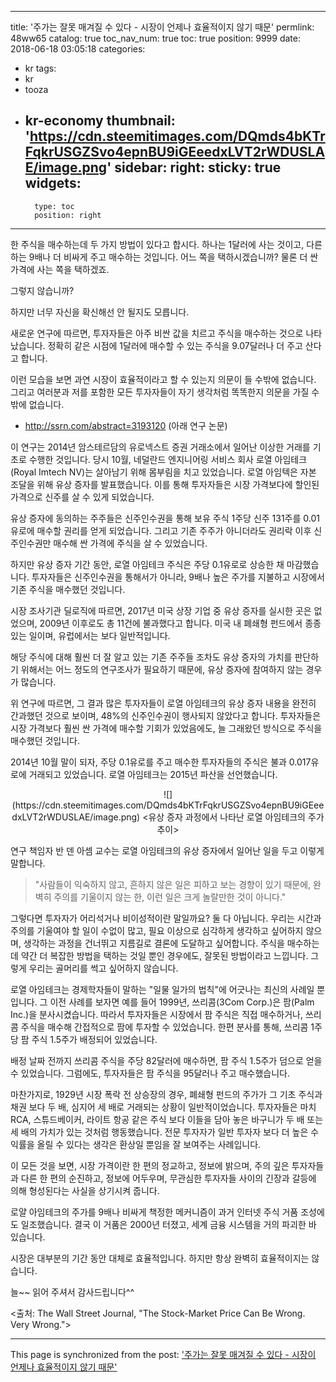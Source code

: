 
---
title: '주가는 잘못 매겨질 수 있다 - 시장이 언제나 효율적이지 않기 때문'
permlink: 48ww65
catalog: true
toc_nav_num: true
toc: true
position: 9999
date: 2018-06-18 03:05:18
categories:
- kr
tags:
- kr
- tooza
- kr-economy
thumbnail: 'https://cdn.steemitimages.com/DQmds4bKTrFqkrUSGZSvo4epnBU9iGEeedxLVT2rWDUSLAE/image.png'
sidebar:
    right:
        sticky: true
widgets:
    -
        type: toc
        position: right
---


한 주식을 매수하는데 두 가지 방법이 있다고 합시다.  하나는 1달러에 사는 것이고, 다른 하는 9배나 더 비싸게 주고 매수하는 것입니다. 어느 쪽을 택하시겠습니까? 물론 더 싼 가격에 사는 쪽을 택하겠죠. 

그렇지 않습니까?

하지만 너무 자신을 확신해선 안 될지도 모릅니다.

새로운 연구에 따르면, 투자자들은 아주 비싼 값을 치르고 주식을 매수하는 것으로 나타났습니다. 정확히 같은 시점에 1달러에 매수할 수 있는 주식을 9.07달러나 더 주고 산다고 합니다. 

이런 모습을 보면 과연 시장이 효율적이라고 할 수 있는지 의문이 들 수밖에 없습니다. 그리고 여러분과 저를 포함한 모든 투자자들이 자기 생각처럼 똑똑한지 의문을 가질 수밖에 없습니다. 

- http://ssrn.com/abstract=3193120 (아래 연구 논문)

이 연구는 2014년 암스테르담의 유로넥스트 증권 거래소에서 일어난 이상한 거래를 기초로 수행한 것입니다. 당시 10월, 네덜란드 엔지니어링 서비스 회사 로열 아임테크(Royal Imtech NV)는 살아남기 위해 몸부림을 치고 있었습니다. 로열 아임텍은 자본 조달을 위해 유상 증자를 발표했습니다. 이를 통해 투자자들은 시장 가격보다에 할인된 가격으로 신주를 살 수 있게 되었습니다.

유상 증자에 동의하는 주주들은 신주인수권을 통해 보유 주식 1주당 신주 131주를 0.01유로에 매수할 권리를 얻게 되었습니다. 그리고 기존 주주가 아니더라도 권리락 이후 신주인수권만 매수해 싼 가격에 주식을 살 수 있었습니다. 

하지만 유상 증자 기간 동안, 로열 아임테크 주식은 주당 0.1유로로 상승한 채 마감했습니다. 투자자들은 신주인수권을 통해서가 아니라, 9배나 높은 주가를 지불하고 시장에서 기존 주식을 매수했던 것입니다. 

시장 조사기관 딜로직에 따르면, 2017년 미국 상장 기업 중 유상 증자를 실시한 곳은 없었으며, 2009년 이후로도 총 11건에 불과했다고 합니다. 미국 내 폐쇄형 펀드에서 종종 있는 일이며, 유럽에서는 보다 일반적입니다. 

해당 주식에 대해 훨씬 더 잘 알고 있는 기존 주주들 조차도 유상 증자의 가치를 판단하기 위해서는 어느 정도의 연구조사가 필요하기 때문에, 유상 증자에 참여하지 않는 경우가 많습니다.

위 연구에 따르면, 그 결과 많은 투자자들이 로열 아임테크의 유상 증자 내용을 완전히 간과했던 것으로 보이며, 48%의 신주인수권이 행사되지 않았다고 합니다.  투자자들은 시장 가격보다 훨씬 싼 가격에 매수할 기회가 있었음에도, 늘 그래왔던 방식으로  주식을 매수했던 것입니다. 

2014년 10월 말이 되자, 주당 0.1유로를 주고 매수한 투자자들의 주식은 불과 0.017유로에 거래되고 있었습니다. 로열 아임테크는 2015년 파산을 선언했습니다.

<center>
![](https://cdn.steemitimages.com/DQmds4bKTrFqkrUSGZSvo4epnBU9iGEeedxLVT2rWDUSLAE/image.png)
<유상 증자 과정에서 나타난 로열 아임테크의 주가 추이>
</center>

연구 책임자 반 덴 아셈 교수는 로열 아임테크의 유상 증자에서 일어난 일을 두고 이렇게 말합니다.

>"사람들이 익숙하지 않고, 흔하지 않은 일은 피하고 보는 경향이 있기 때문에, 완벽히 주의를 기울이지 않는 한, 이런 일은 크게 놀랄만한 것이 아니다."

그렇다면 투자자가 어리석거나 비이성적이란 말일까요? 둘 다 아닙니다.  우리는 시간과 주의를 기울여야 할 일이 수없이 많고, 필요 이상으로 심각하게 생각하고 싶어하지 않으며, 생각하는 과정을 건너뛰고 지름길로 결론에 도달하고 싶어합니다.  주식을 매수하는데 약간 더 복잡한 방법을 택하는 것일 뿐인 경우에도, 잘못된 방법이라고 느낍니다. 그렇게 우리는 골머리를 썩고 싶어하지 않습니다.

로열 아임테크는 경제학자들이 말하는 "일물 일가의 법칙"에 어긋나는 최신의 사례일 뿐입니다.  그 이전 사례를 보자면 예를 들어 1999년, 쓰리콤(3Com Corp.)은 팜(Palm Inc.)을 분사시켰습니다. 따라서 투자자들은 시장에서 팜 주식은 직접 매수하거나, 쓰리콤 주식을 매수해 간접적으로 팜에 투자할 수 있었습니다. 한편 분사를 통해, 쓰리콤 1주당 팜 주식 1.5주가 배정되어 있었습니다.

배정 날짜 전까지 쓰리콤 주식을 주당 82달러에 매수하면, 팜 주식 1.5주가 덤으로 얻을 수 있었습니다.  그럼에도, 투자자들은 팜 주식을 95달러나 주고 매수했습니다.

마찬가지로, 1929년 시장 폭락 전 상승장의 경우, 폐쇄형 펀드의 주가가 그 기초 주식과 채권 보다 두 배, 심지어 세 배로 거래되는 상황이 일반적이었습니다.  투자자들은 마치 RCA, 스튜드베이커, 라이트 항공 같은 주식 보다 이들을 담아 놓은 바구니가 두 배 또는 세 배의 가치가 있는 것처럼 행동했습니다. 전문 투자자가 일반 투자자 보다 더 높은 수익률을 올릴 수 있다는 생각은 환상일 뿐임을 잘 보여주는 사례입니다.

이 모든 것을 보면, 시장 가격이란 한 편의 정교하고, 정보에 밝으며, 주의 깊은 투자자들과 다른 한 편의 순진하고, 정보에 어두우며, 무관심한 투자자들 사이의 긴장과 갈등에 의해 형성된다는 사실을 상기시켜 줍니다.

로얄 아임테크의 주가를 9배나 비싸게 책정한 메커니즘이 과거 인터넷 주식 거품 조성에도 일조했습니다. 결국 이 거품은 2000년 터졌고, 세계 금융 시스템을 거의 파괴한 바 있습니다.

시장은 대부분의 기간 동안 대체로 효율적입니다. 하지만 항상 완벽히 효율적이지는 않습니다.

늘~~ 읽어 주셔서 감사드립니다^^

<출처: The Wall Street Journal, "The Stock-Market Price Can Be Wrong. Very Wrong.">

- - -

This page is synchronized from the post: ['주가는 잘못 매겨질 수 있다 - 시장이 언제나 효율적이지 않기 때문'](https://steemit.com/@pius.pius/48ww65)
